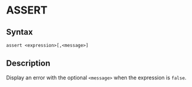 # ASSERT

## Syntax
```assembly
assert <expression>[,<message>]
```

## Description
Display an error with the optional `<message>` when the expression is `false`. 